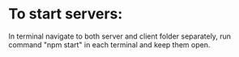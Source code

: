 # To start servers:

In terminal navigate to both server and client folder separately,
run command "npm start" in each terminal and keep them open.
